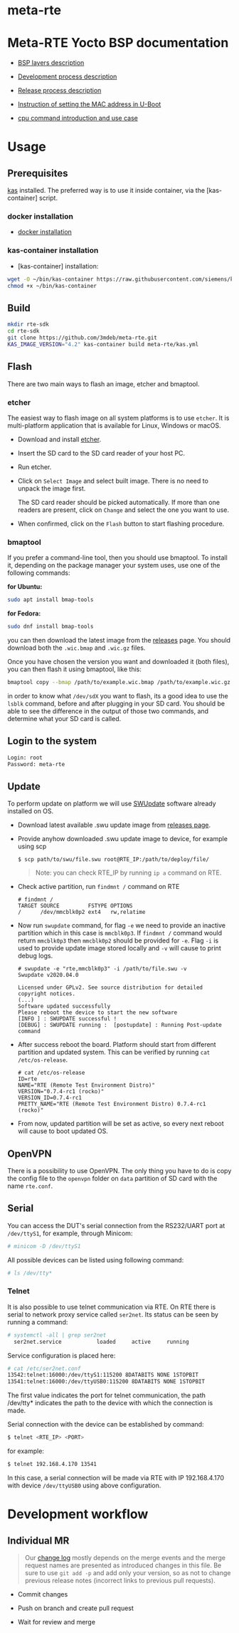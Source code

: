 # meta-rte

# Meta-RTE Yocto BSP documentation

* [BSP layers description](docs/layer-description.md)

* [Development process description](docs/development.md)

* [Release process description](docs/release.md)

* [Instruction of setting the MAC address in U-Boot](docs/rte-mac-setup.md)

* [cpu command introduction and use case](docs/cpu.md)

# Usage

## Prerequisites

[kas](https://github.com/siemens/kas) installed. The preferred way is to use it
inside container, via the [kas-container] script.

### docker installation

* [docker installation](https://docs.docker.com/install/)

### kas-container installation

* [kas-container] installation:

```sh
wget -O ~/bin/kas-container https://raw.githubusercontent.com/siemens/kas/master/kas-container
chmod +x ~/bin/kas-container
```

## Build

```sh
mkdir rte-sdk
cd rte-sdk
git clone https://github.com/3mdeb/meta-rte.git
KAS_IMAGE_VERSION="4.2" kas-container build meta-rte/kas.yml
```

## Flash

There are two main ways to flash an image, etcher and bmaptool.

### etcher

The easiest way to flash image on all system platforms is to use `etcher`. It
is multi-platform application that is available for Linux, Windows or macOS.

* Download and install [etcher](https://etcher.io/).

* Insert the SD card to the SD card reader of your host PC.

* Run etcher.

* Click on `Select Image` and select built image. There is no need to unpack
the image first.

   The SD card reader should be picked automatically. If more than one readers
   are present, click on `Change` and select the one you want to use.

* When confirmed, click on the `Flash` button to start flashing procedure.

### bmaptool

If you prefer a command-line tool, then you should use bmaptool. To install it,
depending on the package manager your system uses, use one of the following
commands:

**for Ubuntu:**

```sh
sudo apt install bmap-tools
```

**for Fedora:**

```sh
sudo dnf install bmap-tools
```

you can then download the latest image from the
[releases](https://github.com/3mdeb/meta-rte/releases) page. You should
download both the `.wic.bmap` and `.wic.gz` files.

Once you have chosen the version you want and downloaded it (both files), you
can then flash it using bmaptool, like this:

```sh
bmaptool copy --bmap /path/to/example.wic.bmap /path/to/example.wic.gz /dev/sdX
```

in order to know what `/dev/sdX` you want to flash, its a good idea to use
the `lsblk` command, before and after plugging in your SD card. You should be
able to see the difference in the output of those two commands, and determine
what your SD card is called.

## Login to the system

```sh
Login: root
Password: meta-rte
```

## Update

To perform update on platform we will use
[SWUpdate](https://sbabic.github.io/swupdate/index.html) software already
installed on OS.

* Download latest available .swu update image from [releases
  page](https://github.com/3mdeb/meta-rte/releases).

* Provide anyhow downloaded .swu update image to device, for example using scp

  ```shell
  $ scp path/to/swu/file.swu root@RTE_IP:/path/to/deploy/file/
  ```

  >Note: you can check RTE_IP by running `ip a` command on RTE.

* Check active partition, run `findmnt /` command on RTE

  ```shell
  # findmnt /
  TARGET SOURCE         FSTYPE OPTIONS
  /      /dev/mmcblk0p2 ext4   rw,relatime
  ```

* Now run `swupdate` command, for flag `-e` we need to provide an inactive
  partition which in this case is `mmcblk0p3`. If `findmnt /` command would
  return `mmcblk0p3` then `mmcblk0p2` should be provided for `-e`. Flag `-i` is
  used to provide update image stored locally and `-v` will cause to print debug
  logs.

  ```shell
  # swupdate -e "rte,mmcblk0p3" -i /path/to/file.swu -v
  Swupdate v2020.04.0

  Licensed under GPLv2. See source distribution for detailed copyright notices.
  (...)
  Software updated successfully
  Please reboot the device to start the new software
  [INFO ] : SWUPDATE successful !
  [DEBUG] : SWUPDATE running :  [postupdate] : Running Post-update command
  ```

* After success reboot the board. Platform should start from different partition
  and updated system. This can be verified by running `cat /etc/os-release`.

  ```shell
  # cat /etc/os-release
  ID=rte
  NAME="RTE (Remote Test Environment Distro)"
  VERSION="0.7.4-rc1 (rocko)"
  VERSION_ID=0.7.4-rc1
  PRETTY_NAME="RTE (Remote Test Environment Distro) 0.7.4-rc1 (rocko)"
  ```

* From now, updated partition will be set as active, so every next reboot will
  cause to boot updated OS.

## OpenVPN

There is a possibility to use OpenVPN. The only thing you have to do is
copy the config file to the `openvpn` folder on `data` partition of
SD card with the name `rte.conf`.

## Serial

You can access the DUT's serial connection from the RS232/UART port at
`/dev/ttyS1`, for example, through Minicom:

```sh
# minicom -D /dev/ttyS1
```

All possible devices can be listed using following command:

```sh
# ls /dev/tty*
```

### Telnet

It is also possible to use telnet communication via RTE. On RTE there is serial
to network proxy service called `ser2net`. Its status can be seen by running a
command:

```sh
# systemctl -all | grep ser2net
  ser2net.service           loaded     active     running
```

Service configuration is placed here:

```sh
# cat /etc/ser2net.conf
13542:telnet:16000:/dev/ttyS1:115200 8DATABITS NONE 1STOPBIT
13541:telnet:16000:/dev/ttyUSB0:115200 8DATABITS NONE 1STOPBIT
```

The first value indicates the port for telnet communication, the path /dev/tty*
indicates the path to the device with which the connection is made.

Serial connection with the device can be established by command:

```sh
$ telnet <RTE_IP> <PORT>
```

for example:

```sh
$ telnet 192.168.4.170 13541
```

In this case, a serial connection will be made via RTE with IP 192.168.4.170
with device `/dev/ttyUSB0` using above configuration.

# Development workflow

## Individual MR

> Our [change log](CHANGELOG.md) mostly depends on the merge events and the
> merge request names are presented as introduced changes in this file. Be sure
to use `git add -p` and add only your version, so as not to change previous
release notes (incorrect links to previous pull requests).

* Commit changes

* Push on branch and create pull request

* Wait for review and merge

